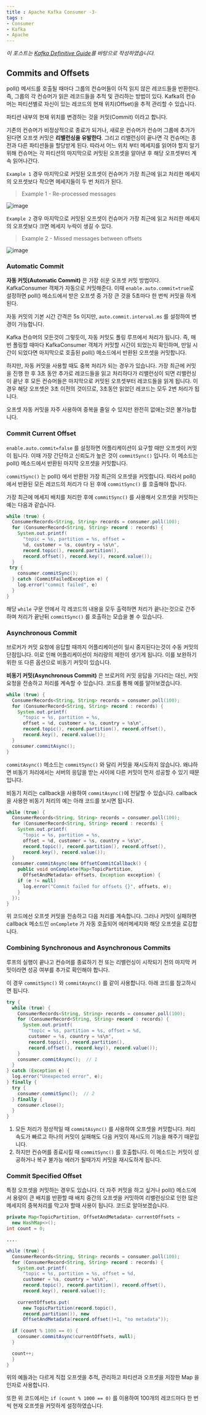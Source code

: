 ```yaml
---
title : Apache Kafka Consumer -3-
tags :
- Consumer
- Kafka
- Apache
---
```


*이 포스트는 [Kafka Definitive Guide](https://github.com/Avkash/mldl/blob/master/pages/docs/books/confluent-kafka-definitive-guide-complete.pdf)를 바탕으로 작성하였습니다.*

## Commits and Offsets

poll() 메서드를 호출될 때마다 그룹의 컨슈머들이 아직 읽지 않은 레코드들을 반환한다. 즉, 그룹의 각 컨슈머가 읽은 레코드들을 추적 및 관리하는 방법이 있다. Kafka의 컨슈머는 파티션별로 자신이 있는 레코드의 현재 위치(Offset)을 추적 관리할 수 있습니다.

파티션 내부의 현재 위치를 변경하는 것을 커밋(Commit) 이라고 합니다.

기존의 컨슈머가 비정상적으로 종료가 되거나, 새로운 컨슈머가 컨슈머 그룹에 추가가 된다면 오프셋 커밋은 **리밸런싱을 유발한다**. 그리고 리밸런싱이 끝나면 각 컨슈머는 종전과 다른 파티션들을 할당받게 된다. 따라서 어느 위치 부터 메세지를 읽어야 할지 알기 위해 컨슈머는 각 파티션의 마지막으로 커밋된 오프셋을 알아낸 후 해당 오프셋부터 계속 읽어나간다.

`Example 1` 경우 마지막으로 커밋된 오프셋이 컨슈머가 가장 최근에 읽고 처리한 메세지의 오프셋보다 작으면 메세지들이 두 번 처리가 된다.

> Example 1 - Re-processed messages

![image](https://user-images.githubusercontent.com/44635266/70606302-80582880-1c3f-11ea-9e6b-5c612d90d7fc.png)

`Example 2` 경우 마지막으로 커밋된 오프셋이 컨슈머가 가장 최근에 읽고 처리한 메세지의 오프셋보다 크면 메세지 누락이 생길 수 있다.

> Example 2 - Missed messages between offsets

![image](https://user-images.githubusercontent.com/44635266/70606305-81895580-1c3f-11ea-9b4d-79e2062d500e.png)

### Automatic Commit

**자동 커밋(Automatic Commit)** 은 가장 쉬운 오프셋 커밋 방법이다. KafkaConsumer 객체가 자동으로 커밋해준다. 이때 `enable.auto.commit=true`로 설정하면 poll() 메소드에서 받은 오프셋 중 가장 큰 것을 5초마다 한 번씩 커밋을 하게 된다.

자동 커밋의 기본 시간 간격은 5s 이지만, `auto.commit.interval.ms` 를 설정하여 변경이 가능합니다. 

Kafka 컨슈머의 모든것이 그렇듯이, 자동 커밋도 폴링 루프에서 처리가 됩니다.  즉, 매번 폴링할 때마다 KafkaConsumer 객체가 커밋할 시간이 되었는지 확인하며, 만일 시간이 되었다면 마지막으로 호출된 poll() 메소드에서 반환된 오프셋을 커밋합니다.

하지만, 자동 커밋을 사용할 때도 중복 처리가 되는 경우가 있습니다. 가장 최근에 커밋을 진행 한 후 3초 동안 추가로 레코드들을 읽고 처리하다가 리밸런싱이 되면 리밸런싱이 끝난 후 모든 컨슈머들은 마지막으로 커밋된 오프셋부터 레코드들을 읽게 됩니다. 이 경우 해당 오프셋은 3초 이전의 것이므로, 3초동안 읽었던 레코드는 모두 2번 처리가 됩니다.

오프셋 자동 커밋을 자주 사용하여 중복을 줄일 수 있지만 완전히 없애는것은 불가능합니다.

### Commit Current Offset

`enable.auto.commit=false` 를 설정하면 어플리케이션이 요구할 때만 오프셋이 커밋이 됩니다. 이때 가장 간단하고 신뢰도가 높은 것이 `commitSync()` 입니다. 이 메소드는 poll() 메소드에서 반환된 마지막 오프셋을 커밋합니다.

`commitSync()` 는 poll() 에서 반환된 가장 최근의 오프셋을 커밋합니다. 따라서 poll() 에서 반환된 모든 레코드의 처리가 다 된 후에 `commitSync()` 를 호출해야 합니다.

가장 최근에 메세지 배치를 처리한 후에  `commitSync()` 를 사용해서 오프셋을 커밋하는 예는 다음과 같습니다.

```java
while (true) {
  ConsumerRecords<String, String> records = consumer.poll(100);
  for (ConsumerRecord<String, String> record : records) {
    System.out.printf(
      "topic = %s, partition = %s, offset =
      %d, customer = %s, country = %s\n",
      record.topic(), record.partition(),
      record.offset(), record.key(), record.value());
  }
 try {
    consumer.commitSync();
  } catch (CommitFailedException e) {
    log.error("commit failed", e)
  }
}
```

해당 `while` 구문 안에서 각 레코드의 내용을 모두 출력하면 처리가 끝나는것으로 간주하며 처리가 끝난뒤 `commitSync()` 를 호출하는 모습을 볼 수 있습니다.

### Asynchronous Commit

브로커가 커밋 요청에 응답할 때까지 어플리케이션이 일시 중지된다는것이 수동 커밋의 단점입니다. 이로 인해 어플리케이션이 처리량의 제한이 생기게 됩니다. 이를 보완하기 위한 또 다른 옵션으로 비동기 커밋이 있습니다.

**비동기 커밋(Asynchronous Commit)** 은 브로커의 커밋 응답을 기다리는 대신, 커밋 요청을 전송하고 처리를 계속할 수 있습니다. 코드를 통해 예를 알아보겠습니다.

```java
while (true) {
  ConsumerRecords<String, String> records = consumer.poll(100);
  for (ConsumerRecord<String, String> record : records) {
    System.out.printf(
      "topic = %s, partition = %s,
      offset = %d, customer = %s, country = %s\n",
      record.topic(), record.partition(), record.offset(),
      record.key(), record.value());
  }
  consumer.commitAsync();
}
```

`commitAsync()` 메소드는 `commitSync()` 와 달리 커밋을 재시도하지 않습니다. 왜냐하면 비동기 처리에서는 서버의 응답을 받는 사이에 다른 커밋이 먼저 성공할 수 있기 때문입니다.

비동기 처리는 callback을 사용하여 `commitAsync()`에 전달할 수 있습니다. callback을 사용한 비동기 처리의 예는 아래 코드를 보시면 됩니다.

```java
while (true) {
  ConsumerRecords<String, String> records = consumer.poll(100);
  for (ConsumerRecord<String, String> record : records) {
    System.out.printf(
      "topic = %s, partition = %s,
      offset = %d, customer = %s, country = %s\n",
      record.topic(), record.partition(), record.offset(),
      record.key(), record.value());
  }
  consumer.commitAsync(new OffsetCommitCallback() {
    public void onComplete(Map<TopicPartition,
      OffsetAndMetadata> offsets, Exception exception) {
    if (e != null)
      log.error("Commit failed for offsets {}", offsets, e);
    }
  });
}
```

위 코드에선 오프셋 커밋을 전송하고 다음 처리를 계속합니다. 그러나 커밋이 실패하면 callback 메소드인 `onComplete` 가 자동 호출되어 에러메세지와 해당 오프셋을 로깅합니다.

### Combining Synchronous and Asynchronous Commits

루프의 실행이 끝나고 컨슈머를 종료하기 전 또는 리밸런싱이 시작되기 전의 마지막 커밋이라면 성공 여부를 추가로 확인해야 합니다.

이 경우 `commitSync()` 와 `commitAsync()` 를 같이 사용합니다. 아래 코드를 참고하시면 됩니다.

```java
try {
  while (true) {
    ConsumerRecords<String, String> records = consumer.poll(100);
    for (ConsumerRecord<String, String> record : records) {
      System.out.printf(
        "topic = %s, partition = %s, offset = %d,
        customer = %s, country = %s\n",
        record.topic(), record.partition(),
        record.offset(), record.key(), record.value());
    }
    consumer.commitAsync();  // 1
  }
} catch (Exception e) {
  log.error("Unexpected error", e);
} finally {
  try {
    consumer.commitSync();  // 2
  } finally {
    consumer.close();
  }
}
```

1. 모든 처리가 정상적일 때 `commitAsync()` 를 사용하여 오프셋을 커밋합니다. 처리속도가 빠르고 하나의 커밋이 실패해도 다음 커밋이 재시도의 기능을 해주기 때문입니다.
2. 하지만 컨슈머를 종료시킬 때 `commitSync()` 를 호출합니다. 이 메소드는 커밋이 성공하거나 복구 불가능 에러가 될때가지 커밋을 재시도하게 됩니다.

### Commit Specified Offset

특정 오프셋을 커밋하는 경우도 있습니다. 더 자주 커밋을 하고 싶거나 poll() 메소드에서 용량이 큰 배치를 반환할 때 배치 중간의 오프셋을 커밋하여 리밸런싱으로 인한 많은 메세지의 중복처리를 막고자 할때 사용이 됩니다. 코드로 알아보겠습니다.

```java
private Map<TopicPartition, OffsetAndMetadata> currentOffsets =
  new HashMap<>();
int count = 0;

....

while (true) {
  ConsumerRecords<String, String> records = consumer.poll(100);
  for (ConsumerRecord<String, String> record : records) {
    System.out.printf(
      "topic = %s, partition = %s, offset = %d,
      customer = %s, country = %s\n",
      record.topic(), record.partition(), record.offset(),
      record.key(), record.value());
    
    currentOffsets.put(
      new TopicPartition(record.topic(),
      record.partition()), new
      OffsetAndMetadata(record.offset()+1, "no metadata"));
      
  if (count % 1000 == 0) {
    consumer.commitAsync(currentOffsets, null);
  }

  count++;
  }
}
```

위의 예들과는 다르게 직접 오프셋을 추적, 관리하고 파티션과 오프셋을 저장한 Map 을 인자로 사용합니다.

또한 위 코드에서는 `if (count % 1000 == 0)` 를 이용하여 100개의 레코드마다 한 번씩 현재 오프셋을 커밋하게 설정하였습니다.